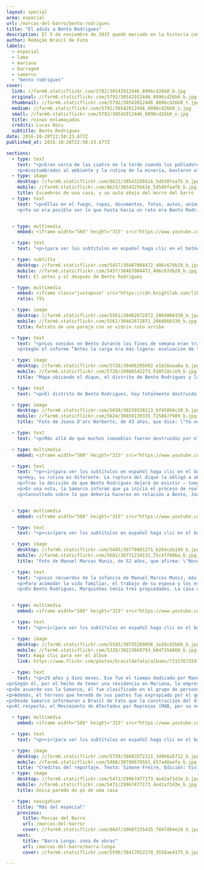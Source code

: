```yaml
---
layout: special
area: especial
url: /marcas-del-barro/bento-rodrigues
title: "El adiós a Bento Rodrigues"
description: El 5 de noviembre de 2015 quedó marcado en la historia como el día del mayor desastre ambiental de Brasil
author: Redação Brasil de Fato
labels:
  - especial
  - lama
  - mariana
  - barragem
  - samarco
  - "bento rodrigues"
cover:
  link: //farm6.staticflickr.com/5792/30542012446_8096cd26b0_b.jpg
  original: //farm6.staticflickr.com/5792/30542012446_8096cd26b0_b.jpg
  thumbnail: //farm6.staticflickr.com/5792/30542012446_8096cd26b0_t.jpg
  medium: //farm6.staticflickr.com/5792/30542012446_8096cd26b0_z.jpg
  small: //farm6.staticflickr.com/5792/30542012446_8096cd26b0_n.jpg
  title: ruínas enlamaçadas
  credits: Lucas Bois
  subtitle: Bento Rodrigues
date: 2016-10-28T22:58:23.677Z
published_at: 2016-10-28T22:58:23.677Z

sections:
  - type: text
    text: "<p>Eran cerca de las cuatro de la tarde cuando los pobladores de Bento Rodrigues, pequeño pueblo de la ciudad de Mariana, en el estado de Minas Gerais, comenzaron a sentir movimientos extraños. Entre los más de 600 habitantes los gritos se expandieron rápidamente. “¡El dique reventó!”, decían algunos de los vecinos que en medio de las corridas alertaban sobre el feroz barro con desechos que pronto afectaría al pueblo; que surgió en el siglo  XVIII, tornándose uno de los primeros espacios de minería en el estado.</p>
    <p>Acostumbrados al ambiente y la rutina de la minería, bastaron algunos segundos para que los pobladores entendieran que el dique de Fundão, perteneciente a la  minera Samarco (un emprendimiento conjunto de las empresas Vale y BHP Billiton), se había roto. Mismo los que se negaron a creer de inmediato en lo que pasaba – al no haber oído ningún aviso oficial ni alerta sonora – no demoraron mucho en percibir la gravedad de la situación.</p>"
  - type: image
    desktop: //farm9.staticflickr.com/8623/30543256616_5d5d0faafb_b.jpg
    mobile: //farm9.staticflickr.com/8623/30543256616_5d5d0faafb_b.jpg
    title: Escombros de una casa, y un auto abajo del morro del barro
  - type: text
    text: "<p>Ollas en el fuego, ropas, documentos, fotos, autos, animales, todo quedó atrás para llegar a las partes más altas del pueblo. En medio de la desolación y la búsqueda de noticias sobre el paradero de amigos, parientes y vecinos, hubo quienes pudieron parar y entre lágrimas observar como la avalancha de barro destruía calles, casas, la escuela y el centro de salud.</p>
    <p>Ya no era posible ver lo que hasta hacía un rato era Bento Rodrigues. Salvo por algunos autos y techos que se movían sin rumbo en el río de barro. De las 200 casas, poco más de veinte quedaron en pie. Entre pobladores y trabajadores de la minera murieron 19 personas. En pocos minutos, tragados por el barro, se hundieron y perdieron objetos personales, plantaciones, hogares, memorias y vidas. Fue el adiós a Bento Rodrigues.</p>"


  - type: multimedia
    embed: <iframe width="560" height="315" src="https://www.youtube.com/embed/cy-1G6Js3cc" frameborder="0" allowfullscreen></iframe>

  - type: text
    text: "<p>(para ver los subtítulos en español haga clic en el botón abajo al lado de configuraciones)</p>"

  - type: subtitle
    desktop: //farm6.staticflickr.com/5457/30487004472_406c67db28_b.jpg
    mobile: //farm6.staticflickr.com/5457/30487004472_406c67db28_b.jpg
    text: El antes y el después de Bento Rodrigues

  - type: multimedia
    embed: <iframe class="juxtapose" src="https://cdn.knightlab.com/libs/juxtapose/latest/embed/index.html?uid=9a91474c-88df-11e5-a524-0e7075bba956" width="100%" height="747px" frameborder="0"></iframe>
    ratio: 75%

  - type: image
    desktop: //farm6.staticflickr.com/5561/30462672872_206d860330_b.jpg
    mobile: //farm6.staticflickr.com/5561/30462672872_206d860330_b.jpg
    title: Retrato de una pareja con un vidrio roto arriba

  - type: text
    text: "<p>Los sonidos en Bento durante los fines de semana eran tradicionales: niños jugando por las calles, pequeñas charlas con vecinos y amigos en los frentes de las casas, fiestas y reuniones familiares. Con todo bajo el barro, el 6 de noviembre era para ser el día más silencioso del pequeño pueblo minero. Pero esta vez el ambiente de Bento Rodrigues se llenó de ruido de helicópteros y grupos de rescate, que circulaban en busca de sobrevivientes.</p>
    <p>Según el informe “Antes la carga era más ligera: evaluación de los aspectos económicos, políticos y sociales del desastre de la Samarco/Vale/BHP en Mariana (MG)”, del Grupo Política, Economía, Minería, Ambiente y Sociedad (PoEMAS), el barro de desechos causó “destrucción socioambiental por 663 km en los ríos Gualaxo del Norte, Carmo, y Doce, hasta llegar a la desembocadura del último, donde entró 80 km2 en el mar”.</p>"

  - type: image
    desktop: //farm6.staticflickr.com/5720/30466295692_e1628aaa8a_b.jpg
    mobile: //farm6.staticflickr.com/5728/29966542273_910518cce9_b.jpg
    title: "Mapa ubicando el dique, el distrito de Bento Rodrigues y la ciudad de Mariana, en Minas Gerais"

  - type: text
    text: "<p>El distrito de Bento Rodrigues, hoy totalmente destruido, fue apenas el primer lugar afectado, y por lo tanto, una de las paradas del equipo de Brasil de Fato para el especial Las marcas del barro – Un año de resistencia en la cuenca del Río Doce.</p><p>“Ahí era la casa de Paulo César, ahí la de Doña Geralda, ahí el terreno de mi suegro, un poco más allá el bar de la Sandra, y aquí la casa de Joaquim”, dice Joana D'arc Norberto, de 43 años, al comenzar la charla, mientras recorre lo que quedó de Bento Rodrigues, casi un año después de lo ocurrido.</p>"

  - type: image
    desktop: //farm6.staticflickr.com/5650/30230520213_bf45060c30_b.jpg
    mobile: //farm6.staticflickr.com/5624/30859139335_725867f989_b.jpg
    title: "Foto de Joana D'arc Norberto, de 43 años, que dice: \"Yo no estaba en la casa cuando todo ocurrió. Mi yerno me llamó y dijo: 'oye, Joana, acabó Bento, morrieron todos'\""

  - type: text
    text: "<p>Más allá de que muchos inmuebles fueron destruidos por el barro, o han desaparecido completamente del mapa, los más de veinte años viviendo en el distrito le garantizan a la dueña de casa la minuciosidad en la memoria. Los lugares exactos de las casas de los afectados todavía son recordados.</p><p>Fueron pocas las pertenencias recuperadas por Joana y su familia. Aunque su casa haya sido una de las pocas que no fue afectada directamente por el aluvión – ya que se ubica en la parte alta del poblado –, pasaron días hasta que ella y sus vecinos pudieron volver al lugar, y muchas de sus pertenencias fueron robadas.</p><p>\"Nosotros siempre pedíamos para entrar allá, para sacar alguna cosa, pensando en que cuando Dios nos bendijera y tuviéramos una nueva casa, pudiéramos llevar algo. Pero no se podía entrar. Hoy no tenemos más nada, porque los otros saquearon todo\", se lamenta.</p><p>Madre de seis hijos, Joana camina por la antigua casa recordando cómo fue algún día. (ver video). Cada vez que vuelvo aquí es una tristeza\", dice, aunque asegura que igual trata de volver siempre que es posible a Bento Rodrigues. Todavía tiene la esperanza de rescatar alguna esperanza, alguna memoria.</p>"

  - type: multimedia
    embed: <iframe width="560" height="315" src="https://www.youtube.com/embed/z1yucpZvuL8" frameborder="0" allowfullscreen></iframe>

  - type: text
    text: "<p><i>(para ver los subtítulos en español haga clic en el botón abajo al lado de configuraciones)</i></p><p>Cuando Joana se mudó para Bento, con poco más de 20 años, estaba embarazada de su primer hijo. La vida en el pequeño pueblo se convirtió en la vida que siempre quiso. Uno de sus recuerdos más felices es pasear a caballo.  El trayecto de dos horas hasta el centro de Mariana, que hacía en carroza, le permitía admirar el paisaje, que recuerda lindo.</p>
    <p>Hoy, su rutina es diferente. La ruptura del dique la obligó a abandonar la vida rural, y a vivir junto a su familia en un hotel por más de un mes. En diciembre de 2015, se mudaron para una chacra en Mariana, donde, de a poco, han conseguido recuperar parte de la antigua rutina.  “Algunas cosas conseguimos recuperar, pero otras no”, dice, recordando los caballos, las mulas, gallinas y plantaciones que se llevó el barro.</p>
    <p>Tras la decisión de que Bento Rodrigues dejará de existir – tomada en una asamblea realizada en setiembre –, una comunidad será construida por la Samarco en un nuevo terreno. “Ellos están moviendo aquí, y nosotros estamos quedando para atrás. Eso que ellos están moviendo, yo creo que debe ser para darnos nuestras casas. Y todos nosotros todavía las estamos esperando”, se desahoga la matriarca, mientras camina entre los restos y ve camiones que pasan (ver capítulo 2).</p>
    <p>En una nota, la Samarco informó que ya inició el proceso de realojamiento y reconstrucción de las comunidades afectadas en Bento Rodrigues, Paracatu de Baixo y Gesteira. “Las familias ya eligieron los terrenos donde los nuevos distritos serán construidos. Las obras serán entregadas de aquí a 2019”, afirma la minera.</p>
    <p>Consultada sobre lo que debería hacerse en relación a Bento, Joana es categórica: “yo creo que se debería dejar para ser una ciudad histórica, para preservar la memoria de todo el mundo”.</p>"


  - type: multimedia
    embed: <iframe width="560" height="315" src="https://www.youtube.com/embed/4j2PAsEEKOs" frameborder="0" allowfullscreen></iframe>

  - type: text
    text: "<p><i>(para ver los subtítulos en español haga clic en el botón abajo al lado de configuraciones)</i></p>"

  - type: image
    desktop: //farm6.staticflickr.com/5445/30778001271_b284cda198_b.jpg
    mobile: //farm6.staticflickr.com/5681/30771234131_75c4ff806a_b.jpg
    title: "Foto de Manuel Marcos Muniz, de 52 años, que afirma: \"Nosotros pensamos que ya había pasado, que ya había acabado, pero hay días que nosotros sólo vivimos alrededor de la tragedia de la Samarco, de la ruptura del dique.\""

  - type: text
    text: "<p>Los recuerdos de la infancia de Manuel Marcos Muniz, más conocido como Marquinhos, son de Bento Rodrigues. Los aprendizajes del campo vinieron de sus padres, que se mudaron para el pequeño poblado cuando él todavía era un niño. La rutina de la familia era guiada por la crianza de animales y las plantaciones alrededor de la casa.</p><p>Las transformaciones del poblado minero ocurrieron al compás de los cambios en su vida. Inicio de los estudios, la primera novia, el casamiento, el nacimiento de su única hija. Jubilado y con 52 años, a cada recuerdo rastreado en su memoria, un relato sobre Bento. “Las raíces estaban todas ahí”, dice.</p>
    <p>Para acomodar la vida familiar, el trabajo de su esposa y los estudios de su hija, al inicio de los años 2000 la rutina pasó a dividirse entre Bento Rodrigues y el centro del municipio de Mariana, donde también construyeron una casa. La crianza de gallinas, cerdos y el cultivo permanecieron en el pequeño distrito, al cuidado de uno de sus hermanos. Los fines de semana el propio Marquinhos se responsabilizaba de la plantación, y aprovechaba la vida en el campo con su familia.</p>
    <p>En Bento Rodrigues, Marquinhos tenía tres propiedades. La casa de sus padres, como herencia dividida entre él y siete hermanos, y dos terrenos. Una vez jubilado, y con su hija crecida, el plan era volver, ya que pretendía pasar el resto de su vida. Ver la destrucción después de que el barro pasó es “un sueño interrumpido”, se lamenta. Una marca para toda la vida; dice del momento en el que supo que Bento no existiría más (ver video).</p>"


  - type: multimedia
    embed: <iframe width="560" height="315" src="https://www.youtube.com/embed/Gii1uTncPxE" frameborder="0" allowfullscreen></iframe>

  - type: text
    text: "<p><i>(para ver los subtítulos en español haga clic en el botón abajo al lado de configuraciones)</i></p><p>Felizmente, cuenta, los registros de aquella rutina quedaron a salvo en las fotografías que guardaban en su casa en Mariana. No todo se perdió en el barro.</p>"

  - type: image
    desktop: //farm6.staticflickr.com/5503/30735269056_1e26cd2b6b_b.jpg
    mobile: //farm6.staticflickr.com/5328/30223669793_b047354860_b.jpg
    text: Haga clic para ver el álbum
    link: https://www.flickr.com/photos/brasildefato/albums/72157675597652176

  - type: text
    text: "<p>29 años y diez meses. Ese fue el tiempo dedicado por Manuel Marcos a trabajar para la Samarco, empresa en la que fue operador e hizo el mantenimiento de bombas en el mineroducto. Un año después de la ruptura del dique, tiene una posición crítica hacia la minera.</p>
<p>Según él, por el hecho de tener una residencia en Mariana, la empresa no lo reconoce como afectado directo de Bento Rodrigues. A pesar de que Marquinhos recibe la tarjeta de auxilio financiero, paga mensualmente, el jubilado no fue incluido en el grupo de pobladores afectados que recibieron 20 mil reales de indemnización por vivir en la comunidad.</p>
<p>De acuerdo con la Samarco, él fue clasificado en el grupo de personas que apenas tenían terrenos o inmuebles, o sea, no vivían en Bento Rodrigues. Estos propietarios recibieron el valor de 10 mil reales como indemnización anticipada. Marquinhos se negó a ser incluido en ese grupo, por discrepar con la empresa, ya que mantenía una vida regular en el distrito.</p>
<p>Además, el terreno que heredó de sus padres fue expropiado por el gobernador de Minas Gerais, Fernando Pimentel (PT) que, en setiembre de este año, firmó un requerimiento administrativo de terrenos en el distrito de Bento Rodrigues para que la minera construya el dique S4.</p>
<p>Desde Samarco informaron a Brasil de Fato que la construcción del dique S4 fue autorizada por decreto del gobierno de Minas Gerais, y que, “en la práctica, establece el requerimiento administrativo de los terrenos, que afecta la posesión pero no la propiedad”. Y agregan, que “corresponderá a Samarco dar al Estado los recursos para la indemnización por el uso del área, de acuerdo con los procedimientos que sean definidos por el gobierno”.</p>
<p>Al respecto, el Movimiento de Afectados por Represas (MAB, por su nombre en portugués), se posicionó diciendo que la acción del gobierno estadual apenas simboliza “un Estado rehén de los intereses privados de las mineras trasnacionales”.</p>"

  - type: multimedia
    embed: <iframe width="560" height="315" src="https://www.youtube.com/embed/u-ddXSEut9A" frameborder="0" allowfullscreen></iframe>

  - type: text
    text: "<p><i>(para ver los subtítulos en español haga clic en el botón abajo al lado de configuraciones)</i></p>"

  - type: image
    desktop: //farm6.staticflickr.com/5759/30683572111_349b6a5712_b.jpg
    mobile: //farm6.staticflickr.com/5488/30788679551_b57a48aefa_b.jpg
    title: "Creditos del reportaje. Texto: Simone Freire, Edición: Vivian Fernandes, Video y Foto: José Eduardo Bernardes y Guilherme Weimann, Arte: Wilcker Morais"
  - type: image
    desktop: //farm6.staticflickr.com/5471/29967477173_4e42af1d3e_b.jpg
    mobile: //farm6.staticflickr.com/5471/29967477173_4e42af1d3e_b.jpg
    title: Única parede de pé de uma casa

  - type: navigation
    title: "Más del especial"
    previous:
      title: Marcas del Barro
      url: /marcas-del-barro/
      cover: //farm9.staticflickr.com/8647/30607235435_7847d04e20_b.jpg
    next:
      title: "Barra Longa: zona de obras"
      url: /marcas-del-barro/barra-longa
      cover: //farm6.staticflickr.com/5596/30417032270_3558ae4375_b.jpg

---
```

